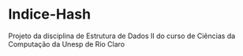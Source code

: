 # Indice-Hash
Projeto da disciplina de Estrutura de Dados II do curso de Ciências da Computação da Unesp de Rio Claro
